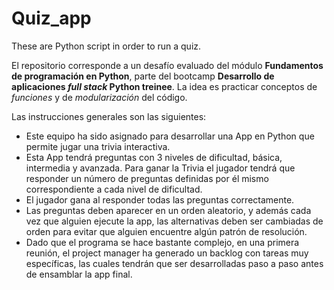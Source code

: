 # Quiz_app
These are Python script in order to run a quiz.

El repositorio corresponde a un desafío evaluado del módulo **Fundamentos de programación en Python**, parte del bootcamp **Desarrollo de aplicaciones *full stack* Python treinee**. La idea es practicar conceptos de *funciones* y de *modularización* del código.

Las instrucciones generales son las siguientes:
- Este equipo ha sido asignado para desarrollar una App en Python que permite jugar una trivia interactiva.
- Esta App tendrá preguntas con 3 niveles de dificultad, básica, intermedia y avanzada. Para ganar la Trivia el jugador tendrá que responder un número de preguntas definidas por él mismo correspondiente a cada nivel de dificultad.
- El jugador gana al responder todas las preguntas correctamente.
- Las preguntas deben aparecer en un orden aleatorio, y además cada vez que alguien ejecute la app, las alternativas deben ser cambiadas de orden para evitar que alguien encuentre algún patrón de resolución.
- Dado que el programa se hace bastante complejo, en una primera reunión, el project manager ha generado un backlog con tareas muy específicas, las cuales tendrán que ser desarrolladas paso a paso antes de ensamblar la app final.